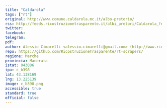 ```yaml
---
title: "Caldarola"
tags: ["rt"]
original: http://www.comune.caldarola.mc.it/albo-pretorio/
rss: http://feeds.ricostruzionetrasparente.it/albi_pretori/Caldarola_feed.xml
twitter: 
facebook: 
telegram: 
pdf: 
author: Alessio Cimarelli <alessio.cimarelli@gmail.com> (http://www.ricostruzionetrasparente.it)
repo: https://github.com/RicostruzioneTrasparente/rt-scrapers/
regione: Marche
provincia: Macerata
istat: 043006
ipa: c_b398
lat: 43.138169
lng: 13.225139
image: c_b398.png
accessible: true
standard: true
official: false
---
```


